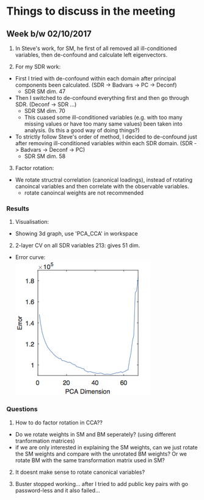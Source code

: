 # Things to discuss in the meeting

## Week b/w 02/10/2017
1. In Steve's work, for SM, he first of all removed all ill-conditioned variables, then de-confound and calculate left eigenvectors.

2. For my SDR work:
* First I tried with de-confound within each domain after principal components been calculated. (SDR -> Badvars -> PC -> Deconf)
  * SDR SM dim. 47
* Then I switched to de-confound everything first and then go through SDR. (Deconf -> SDR ...)
  * SDR SM dim. 70
  * This cuased some ill-conditioned variables (e.g. with too many missing values or have too many same values) been taken into analysis.
  (Is this a good way of doing things?)
* To strictly follow Steve's order of method, I decided to de-confound just after removing ill-conditioned variables within each SDR domain.
(SDR -> Badvars -> Deconf -> PC)
  * SDR SM dim. 58
  
3. Factor rotation:
* We rotate structral correlation (canonical loadings), instead of rotating canoincal variables and then correlate with the observable variables.
  * rotate canoincal weights are not recommended

### Results
1. Visualisation:
* Showing 3d graph, use 'PCA_CCA' in workspace

2. 2-layer CV on all SDR variables 213: gives 51 dim.
* Error curve:  
![alt text](https://github.com/lzdh/SDR-CCA/blob/master/error_allSDRvars.jpg)



### Questions
1. How to do factor rotation in CCA??
* Do we rotate weights in SM and BM seperately? (using different tranformation matrices)
* if we are only interested in explaining the SM weights, can we just rotate the SM weights and compare with the unrotated BM weights? Or we rotate BM with the same transformation matrix used in SM?

2. It doesnt make sense to rotate canonical variables?

3. Buster stopped working... after I tried to add public key pairs with go password-less and it also failed...
